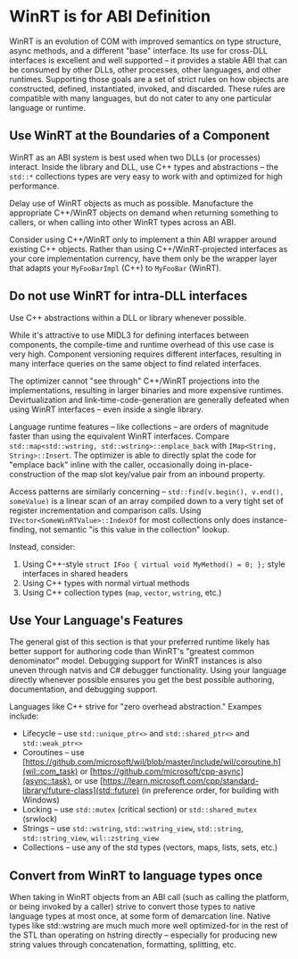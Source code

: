 # WinRT is for ABI Definition

WinRT is an evolution of COM with improved semantics on type structure, async
methods, and a different "base" interface. Its use for cross-DLL interfaces is
excellent and well supported – it provides a stable ABI that can be consumed by
other DLLs, other processes, other languages, and other runtimes. Supporting
those goals are a set of strict rules on how objects are constructed, defined,
instantiated, invoked, and discarded. These rules are compatible with many
languages, but do not cater to any one particular language or runtime.

## Use WinRT at the Boundaries of a Component

WinRT as an ABI system is best used when two DLLs (or processes) interact.
Inside the library and DLL, use C++ types and abstractions – the `std::*`
collections types are very easy to work with and optimized for high performance.

Delay use of WinRT objects as much as possible. Manufacture the appropriate
C++/WinRT objects on demand when returning something to callers, or when calling
into other WinRT types across an ABI.

Consider using C++/WinRT only to implement a thin ABI wrapper around existing
C++ objects. Rather than using C++/WinRT-projected interfaces as your core
implementation currency, have them only be the wrapper layer that adapts your
`MyFooBarImpl` (C++) to `MyFooBar` (WinRT).

## Do not use WinRT for intra-DLL interfaces

Use C++ abstractions within a DLL or library whenever possible.

While it's attractive to use MIDL3 for defining interfaces between components,
the compile-time and runtime overhead of this use case is very high. Component
versioning requires different interfaces, resulting in many interface queries on
the same object to find related interfaces.

The optimizer cannot "see through" C++/WinRT projections into the
implementations, resulting in larger binaries and more expensive runtimes.
Devirtualization and link-time-code-generation are generally defeated when using
WinRT interfaces – even inside a single library.

Language runtime features – like collections – are orders of magnitude faster
than using the equivalent WinRT interfaces. Compare `std::map<std::wstring,
std::wstring>::emplace_back` with `IMap<String, String>::Insert`. The optimizer is
able to directly splat the code for "emplace back" inline with the caller,
occasionally doing in-place-construction of the map slot key/value pair from an
inbound property.

Access patterns are similarly concerning – `std::find(v.begin(), v.end(),
someValue)` is a linear scan of an array compiled down to a very tight set of
register incrementation and comparison calls. Using
`IVector<SomeWinRTValue>::IndexOf` for most collections only does
instance-finding, not semantic "is this value in the collection" lookup.

Instead, consider:

1. Using C++-style `struct IFoo { virtual void MyMethod() = 0; };` style
   interfaces in shared headers
2. Using C++ types with normal virtual methods
3. Using C++ collection types (`map`, `vector`, `wstring`, etc.)

## Use Your Language's Features

The general gist of this section is that your preferred runtime likely has
better support for authoring code than WinRT's "greatest common denominator"
model. Debugging support for WinRT instances is also uneven through natvis and
C# debugger functionality. Using your language directly whenever possible
ensures you get the best possible authoring, documentation, and debugging
support.

Languages like C++ strive for "zero overhead abstraction." Exampes include:

-   Lifecycle – use `std::unique_ptr<>` and `std::shared_ptr<>` and `std::weak_ptr<>`
-   Coroutines – use [https://github.com/microsoft/wil/blob/master/include/wil/coroutine.h](wil::com_task) or [https://github.com/microsoft/cpp-async](async::task), or use [https://learn.microsoft.com/cpp/standard-library/future-class](std::future) (in
    preference order, for building with Windows)
-   Locking – use `std::mutex` (critical section) or `std::shared_mutex` (srwlock)
-   Strings – use `std::wstring`, `std::wstring_view`, `std::string`,
    `std::string_view`, `wil::zstring_view`
-   Collections – use any of the std types (vectors, maps, lists, sets, etc.)

## Convert from WinRT to language types once

When taking in WinRT objects from an ABI call (such as calling the platform, or
being invoked by a caller) strive to convert those types to native language
types at most once, at some form of demarcation line. Native types like
std::wstring are much much more well optimized-for in the rest of the STL than
operating on hstring directly – especially for producing new string values
through concatenation, formatting, splitting, etc.
